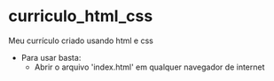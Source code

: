 # curriculo_html_css
Meu currículo criado  usando html e css

* Para usar basta:
  - Abrir o arquivo 'index.html' em qualquer navegador de internet
